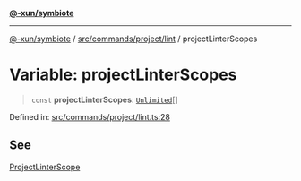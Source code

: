 [**@-xun/symbiote**](../../../../../README.md)

***

[@-xun/symbiote](../../../../../README.md) / [src/commands/project/lint](../README.md) / projectLinterScopes

# Variable: projectLinterScopes

> `const` **projectLinterScopes**: [`Unlimited`](../../../../configure/enumerations/UnlimitedGlobalScope.md#unlimited)[]

Defined in: [src/commands/project/lint.ts:28](https://github.com/Xunnamius/symbiote/blob/1e0174c32cff28e404202c1cf920e474b94cfe7b/src/commands/project/lint.ts#L28)

## See

[ProjectLinterScope](../../../../configure/enumerations/UnlimitedGlobalScope.md)

